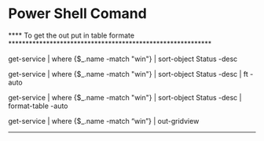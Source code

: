 # Power Shell Comand

**** To get the out put in table formate ***********************************************************

get-service | where {$_.name -match "win"}  | sort-object Status -desc

get-service | where {$_.name -match "win"}  | sort-object Status -desc | ft -auto

get-service | where {$_.name -match "win"}  | sort-object Status -desc | format-table -auto

get-service | where {$_.name -match “win”} | out-gridview


*****



